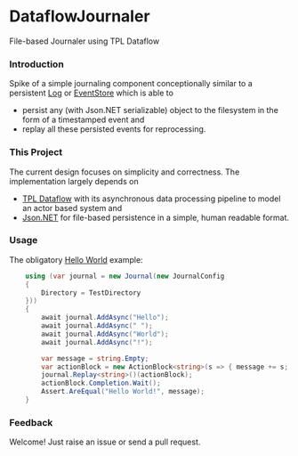 # DataflowJournaler

File-based Journaler using TPL Dataflow

### Introduction

Spike of a simple journaling component conceptionally similar to a persistent [Log](https://engineering.linkedin.com/distributed-systems/log-what-every-software-engineer-should-know-about-real-time-datas-unifying) or [EventStore](https://www.geteventstore.com/) which is able to

- persist any (with Json.NET serializable) object to the filesystem in the form of a timestamped event and
- replay all these persisted events for reprocessing.

### This Project 

The current design focuses on simplicity and correctness. The implementation largely depends on

- [TPL Dataflow](https://msdn.microsoft.com/en-us/library/hh228603(v=vs.110).aspx) with its asynchronous data processing pipeline to model an actor based system and
- [Json.NET](http://www.newtonsoft.com/json) for file-based persistence in a simple, human readable format.

### Usage

The obligatory [Hello World](https://github.com/8snit/Spike.DataflowJournaler/blob/192386e2e4ee1b2a5694bfc15281f1e196b21418/Spike.DataflowJournaler.Tests/SmokeTests.cs#L27-L41) example:

```c#
	using (var journal = new Journal(new JournalConfig
    {
        Directory = TestDirectory
    }))
    {
        await journal.AddAsync("Hello");
        await journal.AddAsync(" ");
        await journal.AddAsync("World");
        await journal.AddAsync("!");

        var message = string.Empty;
        var actionBlock = new ActionBlock<string>(s => { message += s; });
        journal.Replay<string>()(actionBlock);
        actionBlock.Completion.Wait();
        Assert.AreEqual("Hello World!", message);
    }
```

### Feedback
Welcome! Just raise an issue or send a pull request.

